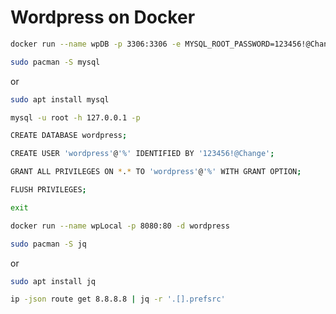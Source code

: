 # Wordpress on Docker
```bash
docker run --name wpDB -p 3306:3306 -e MYSQL_ROOT_PASSWORD=123456!@Change -d mysql:latest
```
```bash
sudo pacman -S mysql
```
or
```bash
sudo apt install mysql
```
```bash
mysql -u root -h 127.0.0.1 -p
```
```bash
CREATE DATABASE wordpress;
```
```bash
CREATE USER 'wordpress'@'%' IDENTIFIED BY '123456!@Change';
```
```bash
GRANT ALL PRIVILEGES ON *.* TO 'wordpress'@'%' WITH GRANT OPTION;
```
```bash
FLUSH PRIVILEGES;
```
```bash
exit
```
```bash
docker run --name wpLocal -p 8080:80 -d wordpress
```
```bash
sudo pacman -S jq
```
or
```bash
sudo apt install jq
```
```bash
ip -json route get 8.8.8.8 | jq -r '.[].prefsrc'
```
